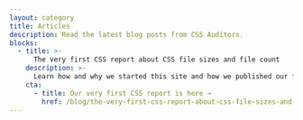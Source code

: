 ```yaml
---
layout: category
title: Articles
description: Read the latest blog posts from CSS Auditors.
blocks:
  - title: >-
      The very first CSS report about CSS file sizes and file count
    description: >-
      Learn how and why we started this site and how we published our first report about file sizes in Premier League sites.
    cta:
      - title: Our very first CSS report is here →
        href: /blog/the-very-first-css-report-about-css-file-sizes-and-file-count/
---
```


